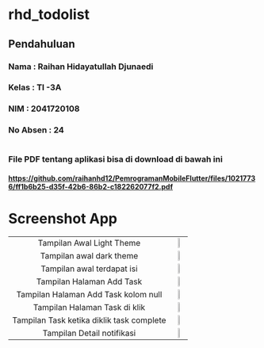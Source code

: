 # rhd_todolist

## Pendahuluan

### **Nama**      : Raihan Hidayatullah Djunaedi
### **Kelas**     : TI -3A
### **NIM**       : 2041720108
### **No Absen**  : 24
# 

### File PDF tentang aplikasi bisa di download di bawah ini 
#### https://github.com/raihanhd12/PemrogramanMobileFlutter/files/10217736/ff1b6b25-d35f-42b6-86b2-c182262077f2.pdf
# Screenshot App

<table>
  <tr align="center">
    <td>
    Tampilan Awal Light Theme
    <td> <img src="https://user-images.githubusercontent.com/95725937/207313465-dd8328a3-a4ea-463c-aff6-651f5632e17d.png" width=40% height=40%></td>
    </td>
    </tr>
    <tr align="center">
    <td>    
    Tampilan awal dark theme
    <td><img src="https://user-images.githubusercontent.com/95725937/207313800-2649e590-8499-441c-a5f3-de0651bfb4c5.png" width=40% height=40%></td>
    </td>
    </tr>
    <tr align="center">
    <td>
    Tampilan awal terdapat isi
    <td><img src="https://user-images.githubusercontent.com/95725937/207313923-269bee4c-7460-4a38-b31f-9d447c9998a7.png" width=40% height=40%></td>
    </td>
    </tr>
    <tr align="center">
    <td>
    Tampilan Halaman Add Task
    <td><img src="https://user-images.githubusercontent.com/95725937/207314168-d2a7f956-a7eb-4b94-880b-619e5b5e19fb.png" width=40% height=40%></td>
    </td>
    </tr>
    <tr align="center">
    <td>
    Tampilan Halaman Add Task kolom null
    <td><img src="https://user-images.githubusercontent.com/95725937/207314198-1ffcc40e-9ac2-4b9b-bcde-d7cc06373467.png" width=40% height=40%></td>
    </td>
    </tr>
    <tr align="center">
    <td>
    Tampilan Halaman Task di klik
    <td><img src="https://user-images.githubusercontent.com/95725937/207314885-c2efb7e1-e36f-4244-be59-720d55706085.png" width=40% height=40%></td>
    </td>
    </tr>
    <tr align="center">
    <td>
    Tampilan Task ketika diklik task complete
    <td><img src="https://user-images.githubusercontent.com/95725937/207314893-8e39be9a-079a-4f45-ac96-54eb8081660a.png" width=40% height=40%></td>
    </td>
    </tr>
    <tr align="center">
    <td>
    Tampilan Detail notifikasi
    <td><img src="https://user-images.githubusercontent.com/95725937/207314850-32f8f70b-d8bf-4a04-aa98-13faf2664089.png" width=40% height=40%></td>
    </td>
    </tr>
    <tr align="center">
  </tr>
 </table>

